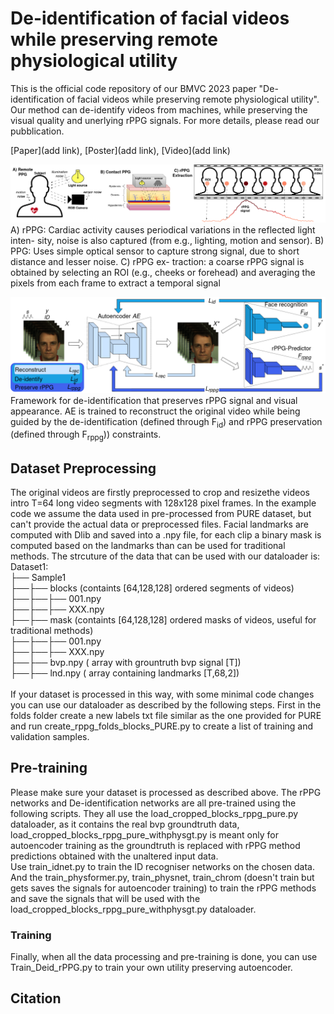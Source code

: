# De-identification of facial videos while preserving remote physiological utility
This is the official code repository of our BMVC 2023 paper "De-identification of facial videos while preserving remote physiological utility". Our method can de-identify videos from machines, while preserving the visual quality and unerlying rPPG signals. For more details, please read our pubblication.

[Paper](add link), [Poster](add link), [Video](add link)


![RPPGVIS](rppgvis.png)
A) rPPG: Cardiac activity causes periodical variations in the reflected light inten-
sity, noise is also captured (from e.g., lighting, motion and sensor). B) PPG: Uses simple
optical sensor to capture strong signal, due to short distance and lesser noise. C) rPPG ex-
traction: a coarse rPPG signal is obtained by selecting an ROI (e.g., cheeks or forehead) and
averaging the pixels from each frame to extract a temporal signal


![DEID](deid.png)
Framework for de-identification that preserves rPPG signal and visual appearance. AE is trained to reconstruct the original video while being guided by the de-identification (defined through F<sub>id</sub>) and rPPG preservation (defined through F<sub>rppg</sub>)) constraints.

## Dataset Preprocessing

The original videos are firstly preprocessed to crop and resizethe videos intro T=64 long video segments with 128x128 pixel frames. In the example code we assume the data used in pre-processed from PURE dataset, but can't provide the actual data or preprocessed files. Facial landmarks are computed with Dlib and saved into a .npy file, for each clip a binary mask is computed based on the landmarks than can be used for traditional methods. The strcuture of the data that can be used with our dataloader is: <br>
Dataset1: <br>
├── Sample1  <br>
├──├── blocks (containts [64,128,128] ordered segments of videos) <br>
├──├──├── 001.npy  <br>
├──├──├── XXX.npy <br>
├──├── mask (containts [64,128,128] ordered masks of videos, useful for traditional methods) <br>
├──├──├── 001.npy <br>
├──├──├── XXX.npy <br>
├──├── bvp.npy ( array with grountruth bvp signal [T]) <br>
├──├── lnd.npy ( array containing landmarks [T,68,2]) <br>
<br>
If your dataset is processed in this way, with some minimal code changes you can use our dataloader as described by the following steps.
First in the folds folder create a new labels txt file similar as the one provided for PURE and run create_rppg_folds_blocks_PURE.py to create a list of training and validation samples. 

## Pre-training
Please make sure your dataset is processed as described above. The rPPG networks and De-identification networks are all pre-trained using the following scripts. They all use the load_cropped_blocks_rppg_pure.py dataloader, as it contains the real bvp groundtruth data, load_cropped_blocks_rppg_pure_withphysgt.py is meant only for autoencoder training as the groundtruth is replaced with rPPG method predictions obtained with the unaltered input data. <br>
Use train_idnet.py to train the ID recogniser networks on the chosen data. And the train_physformer.py, train_physnet, train_chrom (doesn't train but gets saves the signals for autoencoder training) to train the rPPG methods and save the signals that will be used with the load_cropped_blocks_rppg_pure_withphysgt.py dataloader.


### Training
Finally, when all the data processing and pre-training is done, you can use Train_Deid_rPPG.py to train your own utility preserving autoencoder.

## Citation

```

